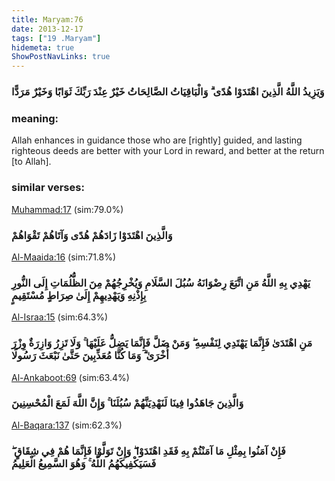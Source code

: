 ```yaml
---
title: Maryam:76
date: 2013-12-17
tags: ["19 .Maryam"]
hidemeta: true 
ShowPostNavLinks: true 
---
```

### وَيَزِيدُ اللَّهُ الَّذِينَ اهْتَدَوْا هُدًى ۗ وَالْبَاقِيَاتُ الصَّالِحَاتُ خَيْرٌ عِنْدَ رَبِّكَ ثَوَابًا وَخَيْرٌ مَرَدًّا
### meaning: 
Allah enhances in guidance those who are [rightly] guided, and lasting righteous deeds are better with your Lord in reward, and better at the return [to Allah].
### similar verses: 

[Muhammad:17](/47/17) (sim:79.0%)

### وَالَّذِينَ اهْتَدَوْا زَادَهُمْ هُدًى وَآتَاهُمْ تَقْوَاهُمْ

[Al-Maaida:16](/5/16) (sim:71.8%)

### يَهْدِي بِهِ اللَّهُ مَنِ اتَّبَعَ رِضْوَانَهُ سُبُلَ السَّلَامِ وَيُخْرِجُهُمْ مِنَ الظُّلُمَاتِ إِلَى النُّورِ بِإِذْنِهِ وَيَهْدِيهِمْ إِلَىٰ صِرَاطٍ مُسْتَقِيمٍ

[Al-Israa:15](/17/15) (sim:64.3%)

### مَنِ اهْتَدَىٰ فَإِنَّمَا يَهْتَدِي لِنَفْسِهِ ۖ وَمَنْ ضَلَّ فَإِنَّمَا يَضِلُّ عَلَيْهَا ۚ وَلَا تَزِرُ وَازِرَةٌ وِزْرَ أُخْرَىٰ ۗ وَمَا كُنَّا مُعَذِّبِينَ حَتَّىٰ نَبْعَثَ رَسُولًا

[Al-Ankaboot:69](/29/69) (sim:63.4%)

### وَالَّذِينَ جَاهَدُوا فِينَا لَنَهْدِيَنَّهُمْ سُبُلَنَا ۚ وَإِنَّ اللَّهَ لَمَعَ الْمُحْسِنِينَ

[Al-Baqara:137](/2/137) (sim:62.3%)

### فَإِنْ آمَنُوا بِمِثْلِ مَا آمَنْتُمْ بِهِ فَقَدِ اهْتَدَوْا ۖ وَإِنْ تَوَلَّوْا فَإِنَّمَا هُمْ فِي شِقَاقٍ ۖ فَسَيَكْفِيكَهُمُ اللَّهُ ۚ وَهُوَ السَّمِيعُ الْعَلِيمُ
